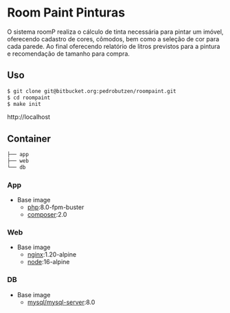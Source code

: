# Room Paint Pinturas

O sistema roomP realiza o cálculo de tinta necessária para pintar um imóvel, oferecendo cadastro de cores, cômodos, bem como a seleção de cor para cada parede. Ao final oferecendo relatório de litros previstos para a pintura e recomendação de tamanho para compra.

## Uso

```bash
$ git clone git@bitbucket.org:pedrobutzen/roompaint.git
$ cd roompaint
$ make init
```

http://localhost

## Container

```bash
├── app
├── web
└── db
```

### App

- Base image
  - [php](https://hub.docker.com/_/php):8.0-fpm-buster
  - [composer](https://hub.docker.com/_/composer):2.0

### Web

- Base image
  - [nginx](https://hub.docker.com/_/nginx):1.20-alpine
  - [node](https://hub.docker.com/_/node):16-alpine

### DB

- Base image
  - [mysql/mysql-server](https://hub.docker.com/r/mysql/mysql-server):8.0
